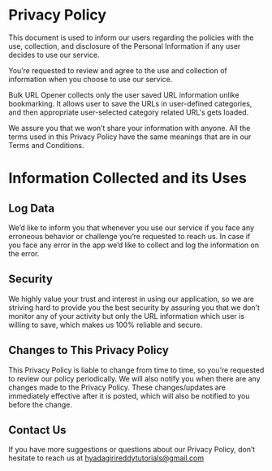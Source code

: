# Privacy Policy
This document is used to inform our users regarding the policies with the use, collection, and disclosure of the Personal Information if any user decides to use our service.

You’re requested to review and agree to the use and collection of information when you choose to use our service.

Bulk URL Opener collects only the user saved URL information unlike bookmarking. It allows user to save the URLs in user-defined categories, and then appropriate user-selected category related URL's gets loaded.

We assure you that we won’t share your information with anyone. All the terms used in this Privacy Policy have the same meanings that are in our Terms and Conditions.
# Information Collected and its Uses
## Log Data
We’d like to inform you that whenever you use our service if you face any erroneous behavior or challenge you’re requested to reach us. In case if you face any error in the app we’d like to collect and log the information on the error.
## Security
We highly value your trust and interest in using our application, so we are striving hard to provide you the best security by assuring you that we don’t monitor any of your activity but only the URL information which user is willing to save, which makes us 100% reliable and secure.
## Changes to This Privacy Policy
This Privacy Policy is liable to change from time to time, so you’re requested to review our policy periodically. We will also notify you when there are any changes made to the Privacy Policy.
These changes/updates are immediately effective after it is posted, which will also be notified to you before the change.
## Contact Us
If you have more suggestions or questions about our Privacy Policy, don’t hesitate to reach us at hyadagirireddytutorials@gmail.com